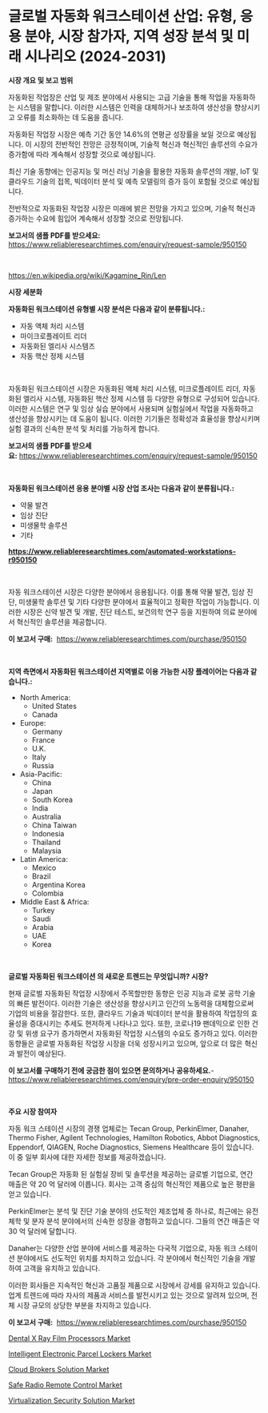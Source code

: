 <p><h1>글로벌 자동화 워크스테이션 산업: 유형, 응용 분야, 시장 참가자, 지역 성장 분석 및 미래 시나리오 (2024-2031)</h1></p><p><strong>시장 개요 및 보고 범위</strong></p>
<p><p>자동화된 작업장은 산업 및 제조 분야에서 사용되는 고급 기술을 통해 작업을 자동화하는 시스템을 말합니다. 이러한 시스템은 인력을 대체하거나 보조하여 생산성을 향상시키고 오류를 최소화하는 데 도움을 줍니다.</p><p>자동화된 작업장 시장은 예측 기간 동안 14.6%의 연평균 성장률을 보일 것으로 예상됩니다. 이 시장의 전반적인 전망은 긍정적이며, 기술적 혁신과 혁신적인 솔루션의 수요가 증가함에 따라 계속해서 성장할 것으로 예상됩니다.</p><p>최신 기술 동향에는 인공지능 및 머신 러닝 기술을 활용한 자동화 솔루션의 개발, IoT 및 클라우드 기술의 접목, 빅데이터 분석 및 예측 모델링의 증가 등이 포함될 것으로 예상됩니다.</p><p>전반적으로 자동화된 작업장 시장은 미래에 밝은 전망을 가지고 있으며, 기술적 혁신과 증가하는 수요에 힘입어 계속해서 성장할 것으로 전망됩니다.</p></p>
<p><strong>보고서의 샘플 PDF를 받으세요:</strong> <a href="https://www.reliableresearchtimes.com/enquiry/request-sample/950150">https://www.reliableresearchtimes.com/enquiry/request-sample/950150</a></p>
<p>&nbsp;</p>
<p><a href="https://en.wikipedia.org/wiki/Kagamine_Rin/Len">https://en.wikipedia.org/wiki/Kagamine_Rin/Len</a></p>
<p><strong>시장 세분화</strong></p>
<p><strong>자동화된 워크스테이션 유형별 시장 분석은 다음과 같이 분류됩니다.:</strong></p>
<p><ul><li>자동 액체 처리 시스템</li><li>마이크로플레이트 리더</li><li>자동화된 엘리사 시스템즈</li><li>자동 핵산 정제 시스템</li></ul></p>
<p>&nbsp;</p>
<p><p>자동화된 워크스테이션 시장은 자동화된 액체 처리 시스템, 미크로플레이트 리더, 자동화된 엘리사 시스템, 자동화된 핵산 정제 시스템 등 다양한 유형으로 구성되어 있습니다. 이러한 시스템은 연구 및 임상 실습 분야에서 사용되며 실험실에서 작업을 자동화하고 생산성을 향상시키는 데 도움이 됩니다. 이러한 기기들은 정확성과 효율성을 향상시키며 실험 결과의 신속한 분석 및 처리를 가능하게 합니다.</p></p>
<p><strong>보고서의 샘플 PDF를 받으세요:</strong>&nbsp;<a href="https://www.reliableresearchtimes.com/enquiry/request-sample/950150">https://www.reliableresearchtimes.com/enquiry/request-sample/950150</a></p>
<p>&nbsp;</p>
<p><strong> 자동화된 워크스테이션 응용 분야별 시장 산업 조사는 다음과 같이 분류됩니다.:</strong></p>
<p><ul><li>약물 발견</li><li>임상 진단</li><li>미생물학 솔루션</li><li>기타</li></ul></p>
<p><strong><a href="https://www.reliableresearchtimes.com/automated-workstations-r950150">https://www.reliableresearchtimes.com/automated-workstations-r950150</a></strong></p>
<p>&nbsp;</p>
<p><p>자동 워크스테이션 시장은 다양한 분야에서 응용됩니다. 이를 통해 약물 발견, 임상 진단, 미생물학 솔루션 및 기타 다양한 분야에서 효율적이고 정확한 작업이 가능합니다. 이러한 시장은 신약 발견 및 개발, 진단 테스트, 보건의학 연구 등을 지원하여 의료 분야에서 혁신적인 솔루션을 제공합니다.</p></p>
<p><strong>이 보고서 구매:</strong>&nbsp; <a href="https://www.reliableresearchtimes.com/purchase/950150">https://www.reliableresearchtimes.com/purchase/950150</a></p>
<p>&nbsp;</p>
<p><strong>지역 측면에서 자동화된 워크스테이션 지역별로 이용 가능한 시장 플레이어는 다음과 같습니다.:</strong></p>
<p><ul>
    <li>
        North America:
        <ul>
            <li>United States</li>
            <li>Canada</li>
        </ul>
    </li>
    <li>
        Europe:
        <ul>
            <li>Germany</li>
            <li>France</li>
            <li>U.K.</li>
            <li>Italy</li>
            <li>Russia</li>
        </ul>
    </li>
    <li>
        Asia-Pacific:
        <ul>
            <li>China</li>
            <li>Japan</li>
            <li>South Korea</li>
            <li>India</li>
            <li>Australia</li>
            <li>China Taiwan</li>
            <li>Indonesia</li>
            <li>Thailand</li>
            <li>Malaysia</li>
        </ul>
    </li>
    <li>
        Latin America:
        <ul>
            <li>Mexico</li>
            <li>Brazil</li>
            <li>Argentina Korea</li>
            <li>Colombia</li>
        </ul>
    </li>
    <li>
        Middle East & Africa:
        <ul>
            <li>Turkey</li>
            <li>Saudi</li>
            <li>Arabia</li>
            <li>UAE</li>
            <li>Korea</li>
        </ul>
    </li>
    </ul></p>
<p>&nbsp;</p>
<p><strong>글로벌 자동화된 워크스테이션 의 새로운 트렌드는 무엇입니까? 시장?</strong></p>
<p><p>현재 글로벌 자동화된 작업장 시장에서 주목할만한 동향은 인공 지능과 로봇 공학 기술의 빠른 발전이다. 이러한 기술은 생산성을 향상시키고 인간의 노동력을 대체함으로써 기업의 비용을 절감한다. 또한, 클라우드 기술과 빅데이터 분석을 활용하여 작업장의 효율성을 증대시키는 추세도 현저하게 나타나고 있다. 또한, 코로나19 팬데믹으로 인한 건강 및 위생 요구가 증가하면서 자동화된 작업장 시스템의 수요도 증가하고 있다. 이러한 동향들은 글로벌 자동화된 작업장 시장을 더욱 성장시키고 있으며, 앞으로 더 많은 혁신과 발전이 예상된다.</p></p>
<p><strong>이 보고서를 구매하기 전에 궁금한 점이 있으면 문의하거나 공유하세요.</strong>- <a href="https://www.reliableresearchtimes.com/enquiry/pre-order-enquiry/950150">https://www.reliableresearchtimes.com/enquiry/pre-order-enquiry/950150</a></p>
<p>&nbsp;</p>
<p><strong>주요 시장 참여자</strong></p>
<p><p>자동 워크 스테이션 시장의 경쟁 업체로는 Tecan Group, PerkinElmer, Danaher, Thermo Fisher, Agilent Technologies, Hamilton Robotics, Abbot Diagnostics, Eppendorf, QIAGEN, Roche Diagnostics, Siemens Healthcare 등이 있습니다. 이 중 일부 회사에 대한 자세한 정보를 제공하겠습니다.</p><p>Tecan Group은 자동화 된 실험실 장비 및 솔루션을 제공하는 글로벌 기업으로, 연간 매출은 약 20 억 달러에 이릅니다. 회사는 고객 중심의 혁신적인 제품으로 높은 평판을 얻고 있습니다.</p><p>PerkinElmer는 분석 및 진단 기술 분야의 선도적인 제조업체 중 하나로, 최근에는 유전체학 및 분자 분석 분야에서의 신속한 성장을 경험하고 있습니다. 그들의 연간 매출은 약 30 억 달러에 달합니다.</p><p>Danaher는 다양한 산업 분야에 서비스를 제공하는 다국적 기업으로, 자동 워크 스테이션 분야에서도 선도적인 위치를 차지하고 있습니다. 각 분야에서 혁신적인 기술을 개발하여 고객을 유치하고 있습니다.</p><p>이러한 회사들은 지속적인 혁신과 고품질 제품으로 시장에서 강세를 유지하고 있습니다. 업계 트렌드에 따라 자사의 제품과 서비스를 발전시키고 있는 것으로 알려져 있으며, 전체 시장 규모의 상당한 부분을 차지하고 있습니다.</p></p>
<p><strong>이 보고서 구매:</strong>&nbsp;&nbsp;<a href="https://www.reliableresearchtimes.com/purchase/950150">https://www.reliableresearchtimes.com/purchase/950150</a></p>
<p><p><a href="https://medium.com/@henrysullivan626/dental-x-ray-film-processors-market-size-is-growing-at-cagr-of-4-8-01e85f973fb0">Dental X Ray Film Processors Market</a></p><p><a href="https://github.com/velmabcooper52024/Market-Research-Report-List-1/blob/main/intelligent-electronic-parcel-lockers-market.md">Intelligent Electronic Parcel Lockers Market</a></p><p><a href="https://issuu.com/reportprime-2/docs/cloud-brokers-solution-market-size-2030.pptx">Cloud Brokers Solution Market</a></p><p><a href="https://github.com/rontaybrewer02024/Market-Research-Report-List-1/blob/main/safe-radio-remote-control-market.md">Safe Radio Remote Control Market</a></p><p><a href="https://issuu.com/reportprime-2/docs/virtualization-security-solution-market-size-2030.">Virtualization Security Solution Market</a></p></p>